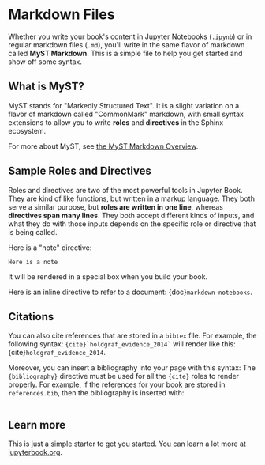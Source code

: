 # Markdown Files

Whether you write your book's content in Jupyter Notebooks (`.ipynb`) or in
regular markdown files (`.md`), you'll write in the same flavor of markdown
called **MyST Markdown**. This is a simple file to help you get started and show
off some syntax.

## What is MyST?

MyST stands for "Markedly Structured Text". It is a slight variation on a flavor
of markdown called "CommonMark" markdown, with small syntax extensions to allow
you to write **roles** and **directives** in the Sphinx ecosystem.

For more about MyST, see
[the MyST Markdown Overview](https://jupyterbook.org/content/myst.html).

## Sample Roles and Directives

Roles and directives are two of the most powerful tools in Jupyter Book. They
are kind of like functions, but written in a markup language. They both serve a
similar purpose, but **roles are written in one line**, whereas **directives
span many lines**. They both accept different kinds of inputs, and what they do
with those inputs depends on the specific role or directive that is being
called.

Here is a "note" directive:

```{note}
Here is a note
```

It will be rendered in a special box when you build your book.

Here is an inline directive to refer to a document: {doc}`markdown-notebooks`.

## Citations

You can also cite references that are stored in a `bibtex` file. For example,
the following syntax: `` {cite}`holdgraf_evidence_2014` `` will render like
this: {cite}`holdgraf_evidence_2014`.

Moreover, you can insert a bibliography into your page with this syntax: The
`{bibliography}` directive must be used for all the `{cite}` roles to render
properly. For example, if the references for your book are stored in
`references.bib`, then the bibliography is inserted with:

```{bibliography}

```

## Learn more

This is just a simple starter to get you started. You can learn a lot more at
[jupyterbook.org](https://jupyterbook.org).
